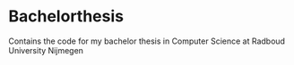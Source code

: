 # Bachelorthesis
Contains the code for my bachelor thesis in Computer Science at Radboud University Nijmegen
